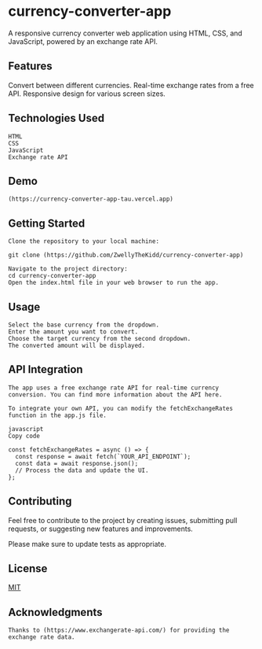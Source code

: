 # currency-converter-app

A responsive currency converter web application using HTML, CSS, and JavaScript, powered by an exchange rate API.

## Features
Convert between different currencies.
Real-time exchange rates from a free API.
Responsive design for various screen sizes.

## Technologies Used

```
HTML
CSS
JavaScript
Exchange rate API
```
## Demo
```
(https://currency-converter-app-tau.vercel.app)
```

## Getting Started
```
Clone the repository to your local machine:

git clone (https://github.com/ZwellyTheKidd/currency-converter-app)

Navigate to the project directory:
cd currency-converter-app
Open the index.html file in your web browser to run the app.
```

## Usage

```
Select the base currency from the dropdown.
Enter the amount you want to convert.
Choose the target currency from the second dropdown.
The converted amount will be displayed.
```

## API Integration
```
The app uses a free exchange rate API for real-time currency conversion. You can find more information about the API here.

To integrate your own API, you can modify the fetchExchangeRates function in the app.js file.

javascript
Copy code

const fetchExchangeRates = async () => {
  const response = await fetch(`YOUR_API_ENDPOINT`);
  const data = await response.json();
  // Process the data and update the UI.
};
```

## Contributing
Feel free to contribute to the project by creating issues, submitting pull requests, or suggesting new features and improvements.

Please make sure to update tests as appropriate.

## License

[MIT](https://choosealicense.com/licenses/mit/)

## Acknowledgments
```
Thanks to (https://www.exchangerate-api.com/) for providing the exchange rate data.
```
